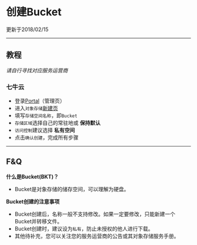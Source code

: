 # 创建Bucket

更新于2018/02/15

---

## 教程

*请自行寻找对应服务运营商*

### 七牛云

- 登录[Portal](http://portal.qiniu.com)（管理页）
- 进入`对象存储`[新建页](http://portal.qiniu.com/bucket/create)
- 填写`存储空间名称`，即`Bucket`
- `存储区域`选择自己的常驻地或 **保持默认**
- `访问控制`建议选择 **私有空间**
- 点击`确认创建`，完成所有步骤

---

## F&Q

**什么是Bucket(BKT)？**

- Bucket是对象存储的储存空间，可以理解为硬盘。

**Bucket创建的注意事项**

- Bucket创建后，名称一般不支持修改。如果一定要修改，只能新建一个Bucket并转移文件。
- Bucket创建时，建议设为`私有`，防止未授权的他人进行下载。
- 其他待补充，您可以关注您的服务运营商的公告或其对象存储服务手册。
